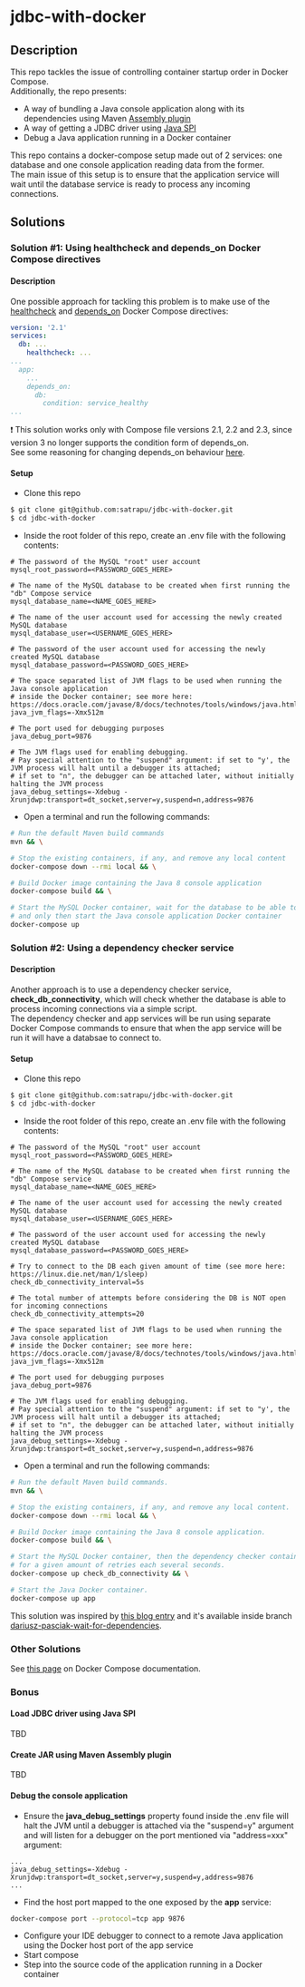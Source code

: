 # jdbc-with-docker  

## Description  
This repo tackles the issue of controlling container startup order in Docker Compose.  
Additionally, the repo presents:
- A way of bundling a Java console application along with its dependencies using Maven [Assembly plugin](http://maven.apache.org/plugins/maven-assembly-plugin/index.html)
- A way of getting a JDBC driver using [Java SPI](https://docs.oracle.com/javase/8/docs/api/java/util/ServiceLoader.html)
- Debug a Java application running in a Docker container

This repo contains a docker-compose setup made out of 2 services: one database and one console application reading data from the former.   
The main issue of this setup is to ensure that the application service will wait until the database service is ready to process any incoming connections.  

## Solutions  
### Solution #1: Using healthcheck and depends_on Docker Compose directives  
#### Description
One possible approach for tackling this problem is to make use of the [healthcheck](https://docs.docker.com/compose/compose-file/compose-file-v2/#healthcheck) and [depends_on](https://docs.docker.com/compose/compose-file/compose-file-v2/#depends_on) Docker Compose directives:  
```yaml
version: '2.1'
services:
  db: ...
    healthcheck: ...
...
  app:
    ...
    depends_on:
      db:
        condition: service_healthy
...
```  

 :exclamation: This solution works only with Compose file versions 2.1, 2.2 and 2.3, since version 3 no longer supports the condition form of depends_on.  
See some reasoning for changing depends_on behaviour [here](https://github.com/docker/compose/issues/4305).

#### Setup  
* Clone this repo 
```bash
$ git clone git@github.com:satrapu/jdbc-with-docker.git
$ cd jdbc-with-docker
```  
* Inside the root folder of this repo, create an .env file with the following contents:
```properties
# The password of the MySQL "root" user account 
mysql_root_password=<PASSWORD_GOES_HERE>

# The name of the MySQL database to be created when first running the "db" Compose service
mysql_database_name=<NAME_GOES_HERE>

# The name of the user account used for accessing the newly created MySQL database
mysql_database_user=<USERNAME_GOES_HERE>

# The password of the user account used for accessing the newly created MySQL database
mysql_database_password=<PASSWORD_GOES_HERE>

# The space separated list of JVM flags to be used when running the Java console application
# inside the Docker container; see more here: https://docs.oracle.com/javase/8/docs/technotes/tools/windows/java.html
java_jvm_flags=-Xmx512m

# The port used for debugging purposes
java_debug_port=9876

# The JVM flags used for enabling debugging.
# Pay special attention to the "suspend" argument: if set to "y', the JVM process will halt until a debugger its attached; 
# if set to "n", the debugger can be attached later, without initially halting the JVM process
java_debug_settings=-Xdebug -Xrunjdwp:transport=dt_socket,server=y,suspend=n,address=9876
``` 
* Open a terminal and run the following commands:  
```bash
# Run the default Maven build commands
mvn && \

# Stop the existing containers, if any, and remove any local content
docker-compose down --rmi local && \

# Build Docker image containing the Java 8 console application
docker-compose build && \

# Start the MySQL Docker container, wait for the database to be able to process incoming connections
# and only then start the Java console application Docker container
docker-compose up
```  

### Solution #2: Using a dependency checker service
#### Description
Another approach is to use a dependency checker service, __check_db_connectivity__, which will check whether the database is able to process incoming connections via a simple script.  
The dependency checker and app services will be run using separate Docker Compose commands to ensure that when the app service will be run it will have a databsae to connect to.

#### Setup
* Clone this repo 
```bash
$ git clone git@github.com:satrapu/jdbc-with-docker.git
$ cd jdbc-with-docker
```  
* Inside the root folder of this repo, create an .env file with the following contents:
```properties
# The password of the MySQL "root" user account 
mysql_root_password=<PASSWORD_GOES_HERE>

# The name of the MySQL database to be created when first running the "db" Compose service
mysql_database_name=<NAME_GOES_HERE>

# The name of the user account used for accessing the newly created MySQL database
mysql_database_user=<USERNAME_GOES_HERE>

# The password of the user account used for accessing the newly created MySQL database
mysql_database_password=<PASSWORD_GOES_HERE>

# Try to connect to the DB each given amount of time (see more here: https://linux.die.net/man/1/sleep)
check_db_connectivity_interval=5s

# The total number of attempts before considering the DB is NOT open for incoming connections
check_db_connectivity_attempts=20

# The space separated list of JVM flags to be used when running the Java console application
# inside the Docker container; see more here: https://docs.oracle.com/javase/8/docs/technotes/tools/windows/java.html
java_jvm_flags=-Xmx512m

# The port used for debugging purposes
java_debug_port=9876

# The JVM flags used for enabling debugging.
# Pay special attention to the "suspend" argument: if set to "y', the JVM process will halt until a debugger its attached; 
# if set to "n", the debugger can be attached later, without initially halting the JVM process
java_debug_settings=-Xdebug -Xrunjdwp:transport=dt_socket,server=y,suspend=n,address=9876
``` 

* Open a terminal and run the following commands:  
```bash
# Run the default Maven build commands.
mvn && \

# Stop the existing containers, if any, and remove any local content.
docker-compose down --rmi local && \

# Build Docker image containing the Java 8 console application.
docker-compose build && \

# Start the MySQL Docker container, then the dependency checker container and then run the script which will try to connect to the database
# for a given amount of retries each several seconds.
docker-compose up check_db_connectivity && \

# Start the Java Docker container.
docker-compose up app
```  

This solution was inspired by [this blog entry](https://8thlight.com/blog/dariusz-pasciak/2016/10/17/docker-compose-wait-for-dependencies.html) and it's available inside branch [dariusz-pasciak-wait-for-dependencies](https://github.com/satrapu/jdbc-with-docker/blob/dariusz-pasciak-wait-for-dependencies/docker-compose.yml#L18).  

### Other Solutions
See [this page]( https://docs.docker.com/compose/startup-order) on Docker Compose documentation.

### Bonus
#### Load JDBC driver using Java SPI
TBD

#### Create JAR using Maven Assembly plugin
TBD

#### Debug the console application
* Ensure the **java_debug_settings** property found inside the .env file will halt the JVM until a debugger is attached via the "suspend=y" argument and will listen for a debugger on the port mentioned via "address=xxx" argument:
```properties
...
java_debug_settings=-Xdebug -Xrunjdwp:transport=dt_socket,server=y,suspend=y,address=9876
...
```  
* Find the host port mapped to the one exposed by the **app** service:  
```bash
docker-compose port --protocol=tcp app 9876
```  
* Configure your IDE debugger to connect to a remote Java application using the Docker host port of the app service
* Start compose
* Step into the source code of the application running in a Docker container
